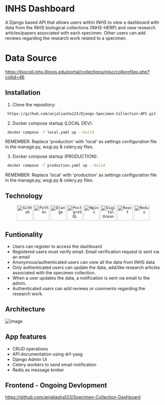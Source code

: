 # INHS Dashboard
A Django based API that allows users within INHS to view a dashboard with data from the INHS biological collections (INHS-HERP) and view research articles/papers associated with each specimen. Other users can add reviews regarding the research work related to a specimen.

# Data Source
https://biocoll.inhs.illinois.edu/portal/collections/misc/collprofiles.php?collid=46

## Installation
1. Clone the repository:
```bash
 https://github.com/anjaliasha123/Django-Specimen-Collection-API.git
```

2. Docker compose startup (LOCAL DEV):
```bash
 docker compose -f local.yaml up --build
```
REMEMBER: Replace 'production' with 'local' as settings configuration file in the manage.py, wsgi.py & celery.py files. 

3. Docker compose startup (PRODUCTION):
```bash
 docker compose -f production.yaml up --build
```
REMEMBER: Replace 'local' with 'production' as settings configuration file in the manage.py, wsgi.py & celery.py files.

## Technology
<div align="center">
	<code><img width="50" src="https://raw.githubusercontent.com/marwin1991/profile-technology-icons/refs/heads/main/icons/github.png" alt="GitHub" title="GitHub"/></code>
	<code><img width="50" src="https://raw.githubusercontent.com/marwin1991/profile-technology-icons/refs/heads/main/icons/python.png" alt="Python" title="Python"/></code>
	<code><img width="50" src="https://raw.githubusercontent.com/marwin1991/profile-technology-icons/refs/heads/main/icons/django.png" alt="Django" title="Django"/></code>
	<code><img width="50" src="https://raw.githubusercontent.com/marwin1991/profile-technology-icons/refs/heads/main/icons/postgresql.png" alt="PostgreSQL" title="PostgreSQL"/></code>
	<code><img width="50" src="https://raw.githubusercontent.com/marwin1991/profile-technology-icons/refs/heads/main/icons/nginx.png" alt="Nginx" title="Nginx"/></code>
	<code><img width="50" src="https://raw.githubusercontent.com/marwin1991/profile-technology-icons/refs/heads/main/icons/digital_ocean.png" alt="Digital Ocean" title="Digital Ocean"/></code>
  <code><img width="50" src="https://raw.githubusercontent.com/marwin1991/profile-technology-icons/refs/heads/main/icons/react.png" alt="React" title="React"/></code>
	<code><img width="50" src="https://raw.githubusercontent.com/marwin1991/profile-technology-icons/refs/heads/main/icons/redux.png" alt="Redux" title="Redux"/></code>
</div>

## Funtionality
- Users can register to access the dashboard
- Registered users must verify email. Email verification request is sent via an email
- Anonymous/authenticated users can view all the data from INHS data
- Only authenticated users can update the data, add/like research articles associated with the specimen collection.
- When a user updates the data, a notification is sent via email to the admin.
- Authenticated users can add reviews or comments regarding the research work.

## Architecture
![image](https://github.com/user-attachments/assets/e5fc7423-1d76-441c-a358-be65eebbfc78)

## App features
- CRUD operations
- API documentation using drf-yasg
- Django Admin UI
- Celery workers to send email notification 
- Redis as message broker

## Frontend - Ongoing Devlopment
https://github.com/anjaliasha123/Specimen-Collection-Dashboard

